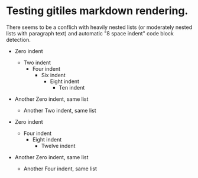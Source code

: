 # Testing gitiles markdown rendering.

There seems to be a conflich with heavily nested lists (or moderately nested
lists with paragraph text) and automatic "8 space indent" code block detection.

* Zero indent
  * Two indent
    * Four indent
      * Six indent
        * Eight indent
          * Ten indent
* Another Zero indent, same list
  * Another Two indent, same list

* Zero indent
    * Four indent
        * Eight indent
            * Twelve indent
* Another Zero indent, same list
    * Another Four indent, same list
